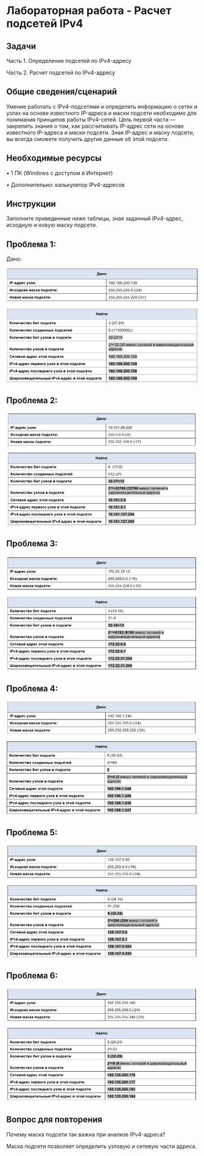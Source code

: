 # Лабораторная работа - Расчет подсетей IPv4 
## Задачи
Часть 1. Определение подсетей по IPv4-адресу

Часть 2. Расчет подсетей по IPv4-адресу
##	Общие сведения/сценарий
Умение работать с IPv4-подсетями и определять информацию о сетях и узлах на основе известного IP-адреса и маски подсети необходимо для понимания принципов работы IPv4-сетей. Цель первой части — закрепить знания о том, как рассчитывать IP-адрес сети на основе известного IP-адреса и маски подсети. Зная IP-адрес и маску подсети, вы всегда сможете получить другие данные об этой подсети.
## Необходимые ресурсы
•	1 ПК (Windows с доступом в Интернет)

•	Дополнительно: калькулятор IPv4-адресов
## Инструкции
Заполните приведенные ниже таблицы, зная заданный IPv4-адрес, исходную и новую маску подсети.
## Проблема 1:
Дано:

![alt text](https://raw.githubusercontent.com/rpv101101/OTUS-homework/main/lab3/IMG/2_%D0%9F%D1%80%D0%BE%D0%B1%D0%BB%D0%B5%D0%BC%D0%B0_1.png)

## Проблема 2:

![alt text](https://raw.githubusercontent.com/rpv101101/OTUS-homework/main/lab3/IMG/3_%D0%9F%D1%80%D0%BE%D0%B1%D0%BB%D0%B5%D0%BC%D0%B0_2.png)

## Проблема 3:

![alt text](https://raw.githubusercontent.com/rpv101101/OTUS-homework/main/lab3/IMG/4_%D0%9F%D1%80%D0%BE%D0%B1%D0%BB%D0%B5%D0%BC%D0%B0_3.png)

## Проблема 4:

![alt text](https://raw.githubusercontent.com/rpv101101/OTUS-homework/main/lab3/IMG/5_%D0%9F%D1%80%D0%BE%D0%B1%D0%BB%D0%B5%D0%BC%D0%B0_4.png)

## Проблема 5:

![alt text](https://raw.githubusercontent.com/rpv101101/OTUS-homework/main/lab3/IMG/6_%D0%9F%D1%80%D0%BE%D0%B1%D0%BB%D0%B5%D0%BC%D0%B0_5.png)

## Проблема 6:

![alt text](https://raw.githubusercontent.com/rpv101101/OTUS-homework/main/lab3/IMG/7_%D0%9F%D1%80%D0%BE%D0%B1%D0%BB%D0%B5%D0%BC%D0%B0_7.png)

## Вопрос для повторения
Почему маска подсети так важна при анализе IPv4-адреса?

Маска подсети позволяет определить узловую и сетевую части адреса. 
